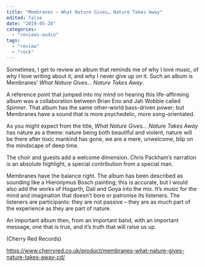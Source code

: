 ```yaml
---
title: "Membranes – What Nature Gives… Nature Takes Away"
edited: false
date: "2019-05-28"
categories:
  - "reviews-audio"
tags:
  - "review"
  - "rock"
---
```


Sometimes, I get to review an album that reminds me of why I love music, of why I love writing about it, and why I never give up on it. Such an album is Membranes’ _What Nature Gives… Nature Takes Away_.

A reference point that jumped into my mind on hearing this life-affirming album was a collaboration between Brian Eno and Jah Wobble called _Spinner_. That album has the same other-world bass-driven power; but Membranes have a sound that is more psychedelic, more song-orientated.

As you might expect from the title, _What Nature Gives… Nature Takes Away_ has nature as a theme: nature being both beautiful and violent, nature will be there after toxic mankind has gone, we are a mere, unwelcome, blip on the mindscape of deep time.

The choir and guests add a welcome dimension. Chris Packham’s narration is an absolute highlight, a special contribution from a special man.

Membranes have the balance right. The album has been described as sounding like a Hieronymus Bosch painting; this is accurate, but I would also add the works of Hogarth, Dali and Goya into the mix. It’s music for the mind and imagination that doesn’t bore or patronise its listeners. The listeners are participants: they are not passive – they are as much part of the experience as they are part of nature.

An important album then, from an important band, with an important message, one that is true, and it’s truth that will raise us up.

(Cherry Red Records)

https://www.cherryred.co.uk/product/membranes-what-nature-gives-nature-takes-away-cd/
